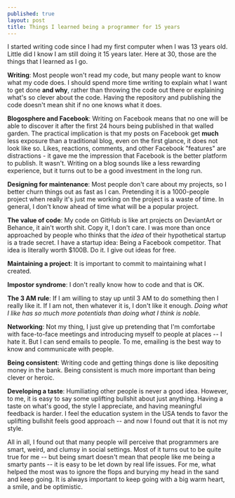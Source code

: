 ```yaml
---
published: true
layout: post
title: Things I learned being a programmer for 15 years
---
```

I started writing code since I had my first computer when I was 13 years old. Little did I know I am still doing it 15 years later. Here at 30, those are the things that I learned as I go.

**Writing**: Most people won't read my code, but many people want to know what my code does. I should spend more time writing to explain what I want to get done **and why**, rather than throwing the code out there or explaining what's so clever about the code. Having the repository and publishing the code doesn't mean shit if no one knows what it does.

**Blogosphere and Facebook**: Writing on Facebook means that no one will be able to discover it after the first 24 hours being published in that walled garden. The practical implication is that my posts on Facebook get **much** less exposure than a traditional blog, even on the first glance, it does not look like so. Likes, reactions, comments, and other Facebook "features" are distractions - it gave me the impression that Facebook is the better platform to publish. It wasn't. Writing on a blog sounds like a less rewarding experience, but it turns out to be a good investment in the long run. 

**Designing for maintenance**: Most people don't care about my projects, so I better churn things out as fast as I can. Pretending it is a 1000-people project when really it's just me working on the project is a waste of time. In general, I don't know ahead of time what will be a popular project.

**The value of code**: My code on GitHub is like art projects on DeviantArt or Behance, it ain't worth shit. Copy it, I don't care. I was more than once approached by people who thinks that the *idea* of their hypothetical startup is a trade secret. I have a startup idea: Being a Facebook competitor. That idea is literally worth $100B. Do it. I give out ideas for free.

**Maintaining a project**: It is important to commit to maintaining what I created.

**Impostor syndrome**: I don't really know how to code and that is OK.

**The 3 AM rule**: If I am willing to stay up until 3 AM to do something then I really like it. If I am not, then whatever it is, I don't like it enough. *Doing what I like has so much more potentials than doing what I think is noble.* 

**Networking**: Not my thing, I just give up pretending that I'm comfortabe with face-to-face meetings and introducing myself to people at places -- I hate it. But I can send emails to people. To me, emailing is the best way to know and communicate with people.

**Being consistent**: Writing code and getting things done is like depositing money in the bank. Being consistent is much more important than being clever or heroic.

**Developing a taste**: Humiliating other people is never a good idea. However, to me, it is easy to say some uplifting bullshit about just anything. Having a taste on what's good, the style I appreciate, and having meaningful feedback is harder. I feel the education system in the USA tends to favor the uplifting bullshit feels good approach -- and now I found out that it is not my style.

All in all, I found out that many people will perceive that programmers are smart, weird, and clumsy in social settings. Most of it turns out to be quite true for me -- but being smart doesn't mean that people like me being a smarty pants -- it is easy to be let down by real life issues. For me, what helped the most was to ignore the flops and burying my head in the sand and keep going. It is always important to keep going with a big warm heart, a smile, and be optimistic.

